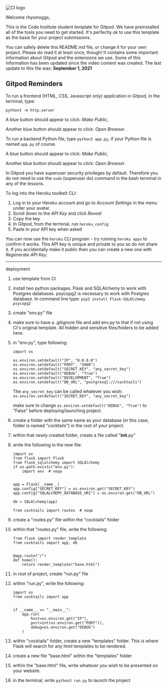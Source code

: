![CI logo](https://codeinstitute.s3.amazonaws.com/fullstack/ci_logo_small.png)

Welcome rhysmoggs,

This is the Code Institute student template for Gitpod. We have preinstalled all of the tools you need to get started. It's perfectly ok to use this template as the basis for your project submissions.

You can safely delete this README.md file, or change it for your own project. Please do read it at least once, though! It contains some important information about Gitpod and the extensions we use. Some of this information has been updated since the video content was created. The last update to this file was: **September 1, 2021**

## Gitpod Reminders

To run a frontend (HTML, CSS, Javascript only) application in Gitpod, in the terminal, type:

`python3 -m http.server`

A blue button should appear to click: _Make Public_,

Another blue button should appear to click: _Open Browser_.

To run a backend Python file, type `python3 app.py`, if your Python file is named `app.py` of course.

A blue button should appear to click: _Make Public_,

Another blue button should appear to click: _Open Browser_.

In Gitpod you have superuser security privileges by default. Therefore you do not need to use the `sudo` (superuser do) command in the bash terminal in any of the lessons.

To log into the Heroku toolbelt CLI:

1. Log in to your Heroku account and go to *Account Settings* in the menu under your avatar.
2. Scroll down to the *API Key* and click *Reveal*
3. Copy the key
4. In Gitpod, from the terminal, run `heroku_config`
5. Paste in your API key when asked

You can now use the `heroku` CLI program - try running `heroku apps` to confirm it works. This API key is unique and private to you so do not share it. If you accidentally make it public then you can create a new one with _Regenerate API Key_.

------



deployment

1. use template from CI
2. install two python packages. Flask and SQLAlchemy to work with Postgres databases. psycopg2 is necessary to work with Postgres database. In command line type: `pip3 install Flask-SQLAlchemy psycopg2`
3. create "env.py" file
4. make sure to have a .gitignore file and add env.py to that if not using CI's original template. All hidden and sensitive files/folders to be added here.
5. in "env.py", type following:
    ```
    import os

    os.environ.setdefault("IP", "0.0.0.0")
    os.environ.setdefault("PORT", "5000")
    os.environ.setdefault("SECRET_KEY", "any_secret_key")
    os.environ.setdefault("DEBUG", "True")
    os.environ.setdefault("DEVELOPMENT", "True")
    os.environ.setdefault("DB_URL", "postgresql:///cocktails")
    ```

    The `any_secret_key` can be called whatever you wish: `os.environ.setdefault("SECRET_KEY", "any_secret_key")`

    make sure to change `os.environ.setdefault("DEBUG", "True")` to "False" before deploying/launching project.
6. create a folder with the same name as your database (in this case, folder is named "cocktails") in the root of your project.
7. within that newly created folder, create a file called "__init__.py"
8. write the following in the new file:
    ```
    import os
    from flask import Flask
    from flask_sqlalchemy import SQLAlchemy
    if os.path.exists("env.py"):
        import env  # noqa


    app = Flask(__name__)
    app.config["SECRET_KEY"] = os.environ.get("SECRET_KEY")
    app.config["SQLALCHEMY_DATABASE_URI"] = os.environ.get("DB_URL")

    db = SQLAlchemy(app)

    from cocktails import routes  # noqa
    ```
9. create a "routes.py" file within the "cocktails" folder
10. within that "routes.py" file, write the following:
    ```
    from flask import render_template
    from cocktails import app, db


    @app.route("/")
    def home():
        return render_template("base.html")
    ```
11. in root of project, create "run.py" file
12. within "run.py", write the following:
    ```
    import os
    from cocktails import app


    if __name__ == "__main__":
        app.run(
            host=os.environ.get("IP"),
            port=int(os.environ.get("PORT")),
            debug=os.environ.get("DEBUG")
        )
    ```
13. within "cocktails" folder, create a new "templates" folder. This is where Flask will search for any html templates to be rendered.
14. create a new file "base.html" within the "templates" folder
15. within the "base.html" file, write whatever you wish to be presented on your website.
16. in the terminal, write `python3 run.py` to launch the project 